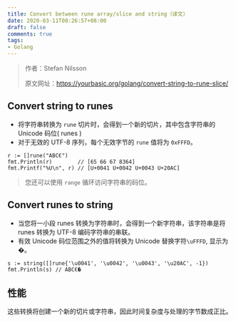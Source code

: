 ```yaml
---
title: Convert between rune array/slice and string（译文）
date: 2020-03-11T08:26:57+08:00
draft: false
comments: true
tags: 
- Golang
---
```


> 作者：Stefan Nilsson
> 
> 原文网址：https://yourbasic.org/golang/convert-string-to-rune-slice/


## Convert string to runes
- 将字符串转换为 `rune` 切片时，会得到一个新的切片，其中包含字符串的 Unicode 码位( runes )
- 对于无效的 UTF-8 序列，每个无效字节的 `rune` 值将为 `0xFFFD`。

```
r := []rune("ABC€")
fmt.Println(r)        // [65 66 67 8364]
fmt.Printf("%U\n", r) // [U+0041 U+0042 U+0043 U+20AC]
```

> 您还可以使用 `range` 循环访问字符串的码位。

## Convert runes to string
- 当您将一小段 runes 转换为字符串时，会得到一个新字符串，该字符串是将 runes 转换为 UTF-8 编码字符串的串联。
- 有效 Unicode 码位范围之外的值将转换为 Unicode 替换字符`\uFFFD`, 显示为�。

```
s := string([]rune{'\u0041', '\u0042', '\u0043', '\u20AC', -1})
fmt.Println(s) // ABC€�
```

## 性能
这些转换将创建一个新的切片或字符串，因此时间复杂度与处理的字节数成正比。
